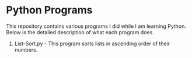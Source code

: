 # Python Programs

This repository contains various programs I did while l am learning Python. Below is the detailed description of what each program does.

1. List-Sort.py - This program sorts lists in ascending order of their numbers.

